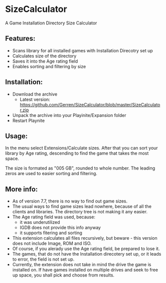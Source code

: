 # SizeCalculator
A Game Installation Directory Size Calculator

## Features:
- Scans library for all installed games with Installation Direcotry set up
- Calculates size of the directory
- Saves it into the Age rating field
- Enables sorting and filtering by size

## Installation:

- Download the archive
  - Latest version: https://github.com/Gerren/SizeCalculator/blob/master/SizeCalculator.zip
- Unpack the archive into your Playinite/Expansion folder
- Restart Playnite

## Usage:

In the menu select Extensions/Calculate sizes. After that you can sort your library by Age rating, descending to find the game that takes the most space.

The size is formated as "005 GB", rounded to whole number. The leading zeros are used to easier sorting and filtering.

## More info:
- As of version 7.7, there is no way to find out game sizes.
- The usual ways to find game sizes lead nowhere, because of all the clients and libraries. The directory tree is not making it any easier.
- The Age rating field was used, because:
  - it was underutilized
  - IGDB does not provide this info anyway
  - it supports fitering and sorting
- This extension calculates all files recursively, but beware - this version does not include Image, ROM and ISO.
- Of course, if you alerady use the Age rating field, be prepared to lose it.
- The games, that do not have the Installation direcotery set up, or it leads to error, the field is not set up.
- Currently, the extension does not take in mind the drive the game is installed on. If have games installed on multiple drives and seek to free up space, you shall pick and choose from results.
